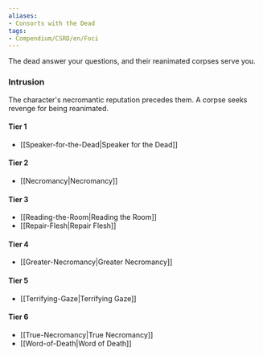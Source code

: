 ```yaml
---  
aliases:  
- Consorts with the Dead  
tags:  
- Compendium/CSRD/en/Foci  
---
```

  
The dead answer your questions, and their reanimated corpses serve you.  
 ### Intrusion  
The character's necromantic reputation precedes them. A corpse seeks revenge for being reanimated.
  
#### Tier 1  
* [[Speaker-for-the-Dead|Speaker for the Dead]]  
#### Tier 2  
  
* [[Necromancy|Necromancy]]  
#### Tier 3  
  
  - [[Reading-the-Room|Reading the Room]]  
  - [[Repair-Flesh|Repair Flesh]]  
#### Tier 4  
  
* [[Greater-Necromancy|Greater Necromancy]]  
#### Tier 5  
  
* [[Terrifying-Gaze|Terrifying Gaze]]  
#### Tier 6  
  
  - [[True-Necromancy|True Necromancy]]  
  - [[Word-of-Death|Word of Death]]  
